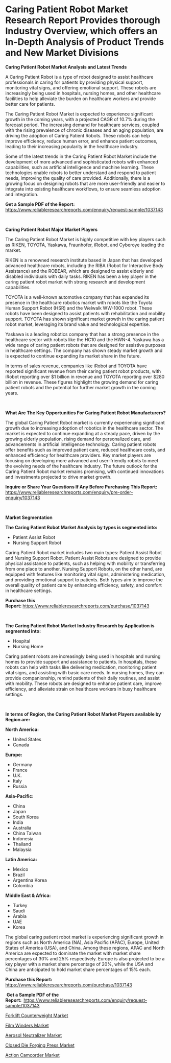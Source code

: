 <p><h1>Caring Patient Robot Market Research Report Provides thorough Industry Overview, which offers an In-Depth Analysis of Product Trends and New Market Divisions</h1></p><p><strong>Caring Patient Robot Market Analysis and Latest Trends</strong></p>
<p><p>A Caring Patient Robot is a type of robot designed to assist healthcare professionals in caring for patients by providing physical support, monitoring vital signs, and offering emotional support. These robots are increasingly being used in hospitals, nursing homes, and other healthcare facilities to help alleviate the burden on healthcare workers and provide better care for patients.</p><p>The Caring Patient Robot Market is expected to experience significant growth in the coming years, with a projected CAGR of 10.7% during the forecast period. The increasing demand for healthcare services, coupled with the rising prevalence of chronic diseases and an aging population, are driving the adoption of Caring Patient Robots. These robots can help improve efficiency, reduce human error, and enhance patient outcomes, leading to their increasing popularity in the healthcare industry.</p><p>Some of the latest trends in the Caring Patient Robot Market include the development of more advanced and sophisticated robots with enhanced capabilities, such as artificial intelligence and machine learning. These technologies enable robots to better understand and respond to patient needs, improving the quality of care provided. Additionally, there is a growing focus on designing robots that are more user-friendly and easier to integrate into existing healthcare workflows, to ensure seamless adoption and integration.</p></p>
<p><strong>Get a Sample PDF of the Report:&nbsp;</strong> <a href="https://www.reliableresearchreports.com/enquiry/request-sample/1037143">https://www.reliableresearchreports.com/enquiry/request-sample/1037143</a></p>
<p>&nbsp;</p>
<p><strong>Caring Patient Robot Major Market Players</strong></p>
<p><p>The Caring Patient Robot Market is highly competitive with key players such as RIKEN, TOYOTA, Yaskawa, Fraunhofer, iRobot, and Cyberoye leading the market. </p><p>RIKEN is a renowned research institute based in Japan that has developed advanced healthcare robots, including the RIBA (Robot for Interactive Body Assistance) and the ROBEAR, which are designed to assist elderly and disabled individuals with daily tasks. RIKEN has been a key player in the caring patient robot market with strong research and development capabilities.</p><p>TOYOTA is a well-known automotive company that has expanded its presence in the healthcare robotics market with robots like the Toyota Human Support Robot (HSR) and the Welwalk WW-1000 robot. These robots have been designed to assist patients with rehabilitation and mobility support. TOYOTA has shown significant market growth in the caring patient robot market, leveraging its brand value and technological expertise.</p><p>Yaskawa is a leading robotics company that has a strong presence in the healthcare sector with robots like the HC10 and the HWN-4. Yaskawa has a wide range of caring patient robots that are designed for assistive purposes in healthcare settings. The company has shown steady market growth and is expected to continue expanding its market share in the future.</p><p>In terms of sales revenue, companies like iRobot and TOYOTA have reported significant revenue from their caring patient robot products, with iRobot reporting over $1 billion in revenue and TOYOTA reporting over $280 billion in revenue. These figures highlight the growing demand for caring patient robots and the potential for further market growth in the coming years.</p></p>
<p>&nbsp;</p>
<p><strong>What Are The Key Opportunities For Caring Patient Robot Manufacturers?</strong></p>
<p><p>The global Caring Patient Robot market is currently experiencing significant growth due to increasing adoption of robotics in the healthcare sector. The market is expected to continue expanding at a steady pace, driven by the growing elderly population, rising demand for personalized care, and advancements in artificial intelligence technology. Caring patient robots offer benefits such as improved patient care, reduced healthcare costs, and enhanced efficiency for healthcare providers. Key market players are focusing on developing more advanced and user-friendly robots to meet the evolving needs of the healthcare industry. The future outlook for the Caring Patient Robot market remains promising, with continued innovations and investments projected to drive market growth.</p></p>
<p><strong>Inquire or Share Your Questions If Any Before Purchasing This Report:</strong> <a href="https://www.reliableresearchreports.com/enquiry/pre-order-enquiry/1037143">https://www.reliableresearchreports.com/enquiry/pre-order-enquiry/1037143</a></p>
<p>&nbsp;</p>
<p><strong>Market Segmentation</strong></p>
<p><strong>The Caring Patient Robot Market Analysis by types is segmented into:</strong></p>
<p><ul><li>Patient Assist Robot</li><li>Nursing Support Robot</li></ul></p>
<p><p>Caring Patient Robot market includes two main types: Patient Assist Robot and Nursing Support Robot. Patient Assist Robots are designed to provide physical assistance to patients, such as helping with mobility or transferring from one place to another. Nursing Support Robots, on the other hand, are equipped with features like monitoring vital signs, administering medication, and providing emotional support to patients. Both types aim to improve the overall quality of patient care by enhancing efficiency, safety, and comfort in healthcare settings.</p></p>
<p><strong>Purchase this Report:&nbsp;</strong><a href="https://www.reliableresearchreports.com/purchase/1037143">https://www.reliableresearchreports.com/purchase/1037143</a></p>
<p>&nbsp;</p>
<p><strong>The Caring Patient Robot Market Industry Research by Application is segmented into:</strong></p>
<p><ul><li>Hospital</li><li>Nursing Home</li></ul></p>
<p><p>Caring patient robots are increasingly being used in hospitals and nursing homes to provide support and assistance to patients. In hospitals, these robots can help with tasks like delivering medication, monitoring patient vital signs, and assisting with basic care needs. In nursing homes, they can provide companionship, remind patients of their daily routines, and assist with mobility. These robots are designed to enhance patient care, improve efficiency, and alleviate strain on healthcare workers in busy healthcare settings.</p></p>
<p>&nbsp;</p>
<p><strong>In terms of Region, the Caring Patient Robot Market Players available by Region are:</strong></p>
<p>
    <p> <strong> North America: </strong>
        <ul>
            <li>United States</li>
            <li>Canada</li>
        </ul>
        </p> 
    <p> <strong> Europe: </strong>
        <ul>
            <li>Germany</li>
            <li>France</li>
            <li>U.K.</li>
            <li>Italy</li>
            <li>Russia</li>
        </ul>
        </p> 
    <p> <strong> Asia-Pacific: </strong>
        <ul>
            <li>China</li>
            <li>Japan</li>
            <li>South Korea</li>
            <li>India</li>
            <li>Australia</li>
            <li>China Taiwan</li>
            <li>Indonesia</li>
            <li>Thailand</li>
            <li>Malaysia</li>
        </ul>
        </p> 
    <p> <strong> Latin America: </strong>
        <ul>
            <li>Mexico</li>
            <li>Brazil</li>
            <li>Argentina Korea</li>
            <li>Colombia</li>
        </ul>
        </p> 
    <p> <strong> Middle East & Africa: </strong>
        <ul>
            <li>Turkey</li>
            <li>Saudi</li>
            <li>Arabia</li>
            <li>UAE</li>
            <li>Korea</li>
        </ul>
    </p>
    </p>
<p><p>The global caring patient robot market is experiencing significant growth in regions such as North America (NA), Asia Pacific (APAC), Europe, United States of America (USA), and China. Among these regions, APAC and North America are expected to dominate the market with market share percentages of 30% and 25% respectively. Europe is also projected to be a key player with a market share percentage of 20%, while the USA and China are anticipated to hold market share percentages of 15% each.</p></p>
<p><strong>Purchase this Report: </strong><a href="https://www.reliableresearchreports.com/purchase/1037143">https://www.reliableresearchreports.com/purchase/1037143</a></p>
<p>&nbsp;<strong>Get a Sample PDF of the Report:&nbsp;&nbsp;</strong><a href="https://www.reliableresearchreports.com/enquiry/request-sample/1037143">https://www.reliableresearchreports.com/enquiry/request-sample/1037143</a></p>
<p><strong></strong></p>
<p><p><a href="https://medium.com/p/fe74d8206faf/edit">Forklift Counterweight Market</a></p><p><a href="https://medium.com/p/9f1f81227f80/edit">Film Winders Market</a></p><p><a href="https://medium.com/p/bcbac435b97b/edit">Aerosol Neutralizer Market</a></p><p><a href="https://medium.com/p/fc77dfb16223/edit">Closed Die Forging Press Market</a></p><p><a href="https://medium.com/p/714d54eff3b9/edit">Action Camcorder Market</a></p></p>
